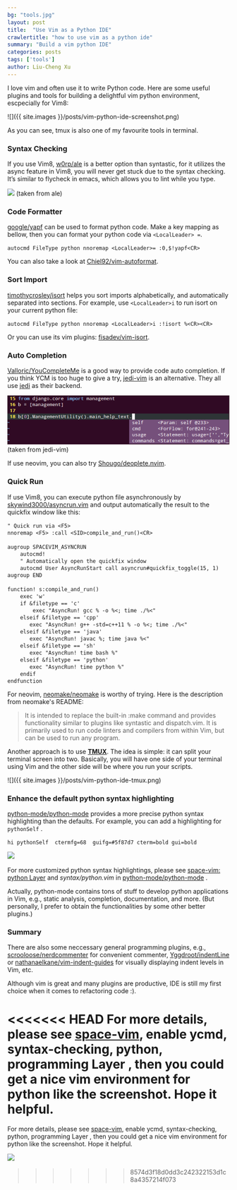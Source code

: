 ```yaml
---
bg: "tools.jpg"
layout: post
title:  "Use Vim as a Python IDE"
crawlertitle: "how to use vim as a python ide"
summary: "Build a vim python IDE"
categories: posts
tags: ['tools']
author: Liu-Cheng Xu
---
```


I love vim and often use it to write Python code. Here are some useful plugins and tools for building a delightful vim python environment, escpecially for Vim8:

![]({{ site.images }}/posts/vim-python-ide-screenshot.png)

As you can see, tmux is also one of my favourite tools in terminal.

### Syntax Checking

If you use Vim8, [w0rp/ale](https://github.com/w0rp/ale) is a better option than syntastic, for it utilizes the async feature in Vim8, you will never get stuck due to the syntax checking. It’s similar to flycheck in emacs, which allows you to lint while you type.

![](https://github.com/w0rp/ale/blob/master/img/example.gif?raw=true)
(taken from ale)

### Code Formatter

[google/yapf](https://github.com/google/yapf) can be used to format python code. Make a key mapping as bellow, then you can format your python code via `<LocalLeader> =`.

```vim
autocmd FileType python nnoremap <LocalLeader>= :0,$!yapf<CR>
```

You can also take a look at [Chiel92/vim-autoformat](https://github.com/Chiel92/vim-autoformat).

### Sort Import

[timothycrosley/isort](https://github.com/timothycrosley/isort) helps you sort imports alphabetically, and automatically separated into sections.  For example, use `<LocalLeader>i` to run isort on your current python file:

```vim
autocmd FileType python nnoremap <LocalLeader>i :!isort %<CR><CR>
```

Or you can use its vim plugins: [fisadev/vim-isort](https://github.com/fisadev/vim-isort#installation).

### Auto Completion

[Valloric/YouCompleteMe](https://github.com/Valloric/YouCompleteMe) is a good way to provide code auto completion. If you think YCM is too huge to give a try, [jedi-vim](https://github.com/davidhalter/jedi-vim) is an alternative. They all use [jedi](https://github.com/davidhalter/jedi) as their backend.

![](https://github.com/davidhalter/jedi/raw/master/docs/_screenshots/screenshot_complete.png)
(taken from jedi-vim)

If use neovim, you can also try [Shougo/deoplete.nvim](https://github.com/Shougo/deoplete.nvim).

### Quick Run

If use Vim8, you can execute python file asynchronously by [skywind3000/asyncrun.vim](https://github.com/skywind3000/asyncrun.vim) and output automatically the result to the quickfix window like this:

```vim
" Quick run via <F5>
nnoremap <F5> :call <SID>compile_and_run()<CR>

augroup SPACEVIM_ASYNCRUN
    autocmd!
    " Automatically open the quickfix window
    autocmd User AsyncRunStart call asyncrun#quickfix_toggle(15, 1)
augroup END

function! s:compile_and_run()
    exec 'w'
    if &filetype == 'c'
        exec "AsyncRun! gcc % -o %<; time ./%<"
    elseif &filetype == 'cpp'
       exec "AsyncRun! g++ -std=c++11 % -o %<; time ./%<"
    elseif &filetype == 'java'
       exec "AsyncRun! javac %; time java %<"
    elseif &filetype == 'sh'
       exec "AsyncRun! time bash %"
    elseif &filetype == 'python'
       exec "AsyncRun! time python %"
    endif
endfunction
```

For neovim, [neomake/neomake](https://github.com/neomake/neomake) is worthy of trying. Here is the description from neomake's README:

> It is intended to replace the built-in :make command and provides functionality similar to plugins like syntastic and dispatch.vim. It is primarily used to run code linters and compilers from within Vim, but can be used to run any program.

Another approach is to use **[TMUX](https://github.com/tmux/tmux)**. The idea is simple: it can split your terminal screen into two. Basically, you will have one side of your terminal using Vim and the other side will be where you run your scripts.

![]({{ site.images }}/posts/vim-python-ide-tmux.png)

### Enhance the default python syntax highlighting

[python-mode/python-mode](https://github.com/python-mode/python-mode) provides a more precise python syntax highlighting than the defaults. For example, you can add a highlighting for `pythonSelf` .

```vim
hi pythonSelf  ctermfg=68  guifg=#5f87d7 cterm=bold gui=bold
```

![](https://github.com/liuchengxu/space-vim-dark/blob/screenshots/screenshot2.png?raw=true)

For more customized python syntax highlightings, please see [space-vim: python Layer](https://github.com/liuchengxu/space-vim/blob/master/layers/%2Blang/python/config.vim#L52-L72) and *syntax/python.vim* in [python-mode/python-mode](https://github.com/python-mode/python-mode/blob/develop/syntax/python.vim) .

Actually, python-mode contains tons of stuff to develop python applications in Vim, e.g., static analysis, completion, documentation, and more. (But personally, I prefer to obtain the functionalities by some other better plugins.)

### Summary

There are also some neccessary general programming plugins, e.g., [scrooloose/nerdcommenter](https://github.com/scrooloose/nerdcommenter) for convenient commenter, [Yggdroot/indentLine](https://github.com/Yggdroot/indentLine) or [nathanaelkane/vim-indent-guides](https://github.com/nathanaelkane/vim-indent-guides) for visually displaying indent levels in Vim, etc.

Although vim is great and many plugins are productive, IDE is still my first choice when it comes to refactoring code :).

<<<<<<< HEAD
For more details, please see **[space-vim](https://github.com/liuchengxu/space-vim)**, enable ycmd, syntax-checking, python, programming Layer , then you could get a nice vim environment for python like the screenshot. Hope it helpful.
=======
For more details, please see [space-vim](https://github.com/liuchengxu/space-vim), enable ycmd, syntax-checking, python, programming Layer , then you could get a nice vim environment for python like the screenshot. Hope it helpful.

![](https://github.com/liuchengxu/space-vim-dark/blob/screenshots/screenshot1.png?raw=true)
>>>>>>> 8574d3f18d0dd3c242322153d1c8a4357214f073
